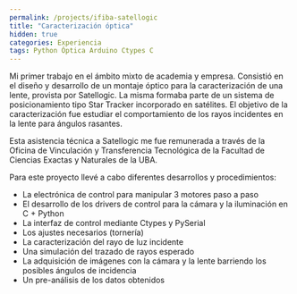 ```yaml
---
permalink: /projects/ifiba-satellogic
title: "Caracterización óptica"
hidden: true
categories: Experiencia
tags: Python Óptica Arduino Ctypes C
---
```


Mi primer trabajo en el ámbito mixto de academia y empresa. Consistió en el
diseño y desarrollo de un montaje óptico para la caracterización de una lente,
provista por Satellogic. La misma formaba parte de un sistema de posicionamiento
tipo Star Tracker incorporado en satélites. El objetivo de la caracterización
fue estudiar el comportamiento de los rayos incidentes en la lente para ángulos 
rasantes.

Esta asistencia técnica a Satellogic me fue remunerada a través de la Oficina de 
Vinculación y Transferencia Tecnológica de la Facultad de Ciencias Exactas y 
Naturales de la UBA.

Para este proyecto llevé a cabo diferentes desarrollos y procedimientos:

- La electrónica de control para manipular 3 motores paso a paso
- El desarrollo de los drivers de control para la cámara y la iluminación 
en C + Python
- La interfaz de control mediante Ctypes y PySerial
- Los ajustes necesarios (tornería)
- La caracterización del rayo de luz incidente
- Una simulación del trazado de rayos esperado
- La adquisición de imágenes con la cámara y la lente barriendo los posibles 
ángulos de incidencia
- Un pre-análisis de los datos obtenidos
